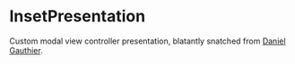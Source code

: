 # InsetPresentation

Custom modal view controller presentation, blatantly snatched from [Daniel Gauthier](https://danielgauthier.me/2020/02/24/indie5-1.html).
